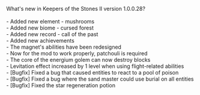 What's new in Keepers of the Stones II version 1.0.0.28?<br />
<br />- Added new element - mushrooms
<br />- Added new biome - cursed forest
<br />- Added new record - call of the past
<br />- Added new achievements
<br />- The magnet's abilities have been redesigned
<br />- Now for the mod to work properly, patchouli is required
<br />- The core of the energium golem can now destroy blocks
<br />- Levitation effect increased by 1 level when using flight-related abilities
<br />- [Bugfix] Fixed a bug that caused entities to react to a pool of poison
<br />- [Bugfix] Fixed a bug where the sand master could use burial on all entities
<br />- [Bugfix] Fixed the star regeneration potion